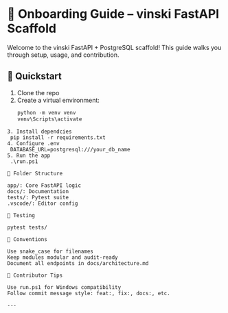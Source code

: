 # 🧭 Onboarding Guide – vinski FastAPI Scaffold

Welcome to the vinski FastAPI + PostgreSQL scaffold! This guide walks you through setup, usage, and contribution.

## 🚀 Quickstart

1. Clone the repo
2. Create a virtual environment:
   ```powershell
   python -m venv venv
   venv\Scripts\activate
   ```

```
3. Install dependcies
 pip install -r requirements.txt
4. Configure .env
 DATABASE_URL=postgresql:///your_db_name
5. Run the app
 .\run.ps1

🧱 Folder Structure

app/: Core FastAPI logic
docs/: Documentation
tests/: Pytest suite
.vscode/: Editor config

🧪 Testing

pytest tests/

🧼 Conventions

Use snake_case for filenames
Keep modules modular and audit-ready
Document all endpoints in docs/architecture.md

🧠 Contributor Tips

Use run.ps1 for Windows compatibility
Follow commit message style: feat:, fix:, docs:, etc.

---

```
